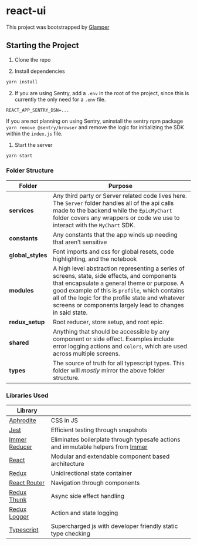 # react-ui

This project was bootstrapped by [Glamper](https://github.com/yeti/glamper)

## Starting the Project

1. Clone the repo

2. Install dependencies

```bash
yarn install
```

2. If you are using Sentry, add a `.env` in the root of the project, since this is currently the only need for a `.env` file.

```
REACT_APP_SENTRY_DSN=...
```

If you are not planning on using Sentry, uninstall the sentry npm package `yarn remove @sentry/browser` and remove the logic for initializing the SDK within the `index.js` file.

1. Start the server
```bash
yarn start
```

### Folder Structure

| Folder | Purpose |
| ------ | ------ |
|**services**| Any third party or Server related code lives here. The `Server` folder handles all of the api calls made to the backend while the `EpicMyChart` folder covers any wrappers or code we use to interact with the `MyChart` SDK.|
| **constants** | Any constants that the app winds up needing that aren’t sensitive|
| **global_styles** | Font imports and css for global resets, code highlighting, and the notebook |
| **modules** | A high level abstraction representing a series of screens, state, side effects, and components that encapsulate a general theme or purpose. A good example of this is `profile`, which contains all of the logic for the profile state and whatever screens or components largely lead to changes in said state. |
| **redux_setup** | Root reducer, store setup, and root epic. |
| **shared** | Anything that should be accessible by any component or side effect. Examples include error logging actions and `colors`, which are used across multiple screens. |
| **types** | The source of truth for all typescript types. This folder will _mostly_ mirror the above folder structure. |

### Libraries Used
| Library |  |
| ------ | ------ |
| [Aphrodite](https://github.com/Khan/aphrodite) | CSS in JS |
| [Jest](https://jestjs.io/) | Efficient testing through snapshots |
| [Immer Reducer](https://lodash.com/docs) | Eliminates boilerplate through typesafe actions and immutable helpers from [Immer](https://github.com/immerjs/immer) |
| [React](https://reactjs.org/) | Modular and extendable component based architecture |
| [Redux](https://redux.js.org/) | Unidirectional state container |
| [React Router](https://reacttraining.com/react-router/) | Navigation through components |
| [Redux Thunk](https://redux-observable.js.org/) | Async side effect handling |
| [Redux Logger](https://github.com/evgenyrodionov/redux-logger) | Action and state logging |
| [Typescript](https://www.typescriptlang.org/) | Supercharged js with developer friendly static type checking |
